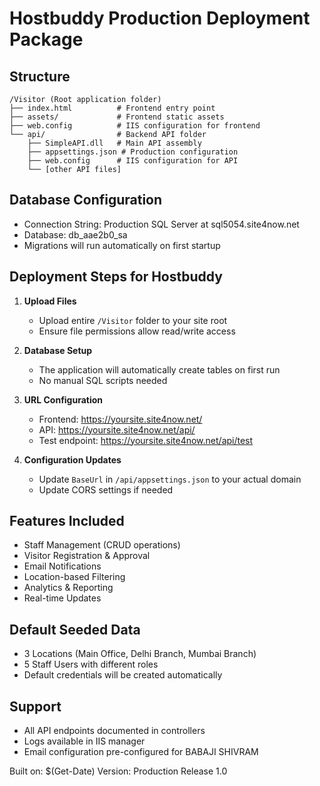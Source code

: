 # Hostbuddy Production Deployment Package

## Structure
```
/Visitor (Root application folder)
├── index.html          # Frontend entry point
├── assets/             # Frontend static assets
├── web.config          # IIS configuration for frontend
└── api/                # Backend API folder
    ├── SimpleAPI.dll   # Main API assembly
    ├── appsettings.json # Production configuration
    ├── web.config      # IIS configuration for API
    └── [other API files]
```

## Database Configuration
- Connection String: Production SQL Server at sql5054.site4now.net
- Database: db_aae2b0_sa
- Migrations will run automatically on first startup

## Deployment Steps for Hostbuddy

1. **Upload Files**
   - Upload entire `/Visitor` folder to your site root
   - Ensure file permissions allow read/write access

2. **Database Setup**
   - The application will automatically create tables on first run
   - No manual SQL scripts needed

3. **URL Configuration**
   - Frontend: https://yoursite.site4now.net/
   - API: https://yoursite.site4now.net/api/
   - Test endpoint: https://yoursite.site4now.net/api/test

4. **Configuration Updates**
   - Update `BaseUrl` in `/api/appsettings.json` to your actual domain
   - Update CORS settings if needed

## Features Included
- Staff Management (CRUD operations)
- Visitor Registration & Approval
- Email Notifications
- Location-based Filtering
- Analytics & Reporting
- Real-time Updates

## Default Seeded Data
- 3 Locations (Main Office, Delhi Branch, Mumbai Branch)
- 5 Staff Users with different roles
- Default credentials will be created automatically

## Support
- All API endpoints documented in controllers
- Logs available in IIS manager
- Email configuration pre-configured for BABAJI SHIVRAM

Built on: $(Get-Date)
Version: Production Release 1.0
